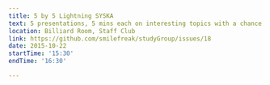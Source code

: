 ```yaml
---
title: 5 by 5 Lightning SYSKA
text: 5 presentations, 5 mins each on interesting topics with a chance to ask/discuss after each
location: Billiard Room, Staff Club
link: https://github.com/smilefreak/studyGroup/issues/18 
date: 2015-10-22
startTime: '15:30'
endTime: '16:30'

---
```


